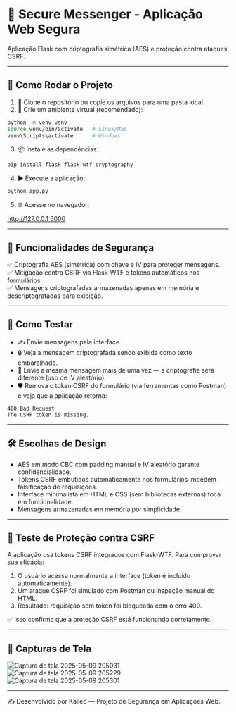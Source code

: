 # 💬 Secure Messenger - Aplicação Web Segura

Aplicação Flask com criptografia simétrica (AES) e proteção contra ataques CSRF.

---

## 🚀 Como Rodar o Projeto

1. 📁 Clone o repositório ou copie os arquivos para uma pasta local.
2. 🐍 Crie um ambiente virtual (recomendado):

```bash
python -m venv venv
source venv/bin/activate   # Linux/Mac
venv\Scripts\activate      # Windows
```

3. 📦 Instale as dependências:

```bash
pip install flask flask-wtf cryptography
```

4. ▶️ Execute a aplicação:

```bash
python app.py
```

5. 🌐 Acesse no navegador:

http://127.0.0.1:5000

---

## 🔐 Funcionalidades de Segurança

✅ Criptografia AES (simétrica) com chave e IV para proteger mensagens.  
✅ Mitigação contra CSRF via Flask-WTF e tokens automáticos nos formulários.  
✅ Mensagens criptografadas armazenadas apenas em memória e descriptografadas para exibição.

---

## 🧪 Como Testar

- ✍️ Envie mensagens pela interface.
- 🔒 Veja a mensagem criptografada sendo exibida como texto embaralhado.
- 🔁 Envie a mesma mensagem mais de uma vez — a criptografia será diferente (uso de IV aleatório).
- 🛡️ Remova o token CSRF do formulário (via ferramentas como Postman) e veja que a aplicação retorna:

```http
400 Bad Request  
The CSRF token is missing.
```

---

## 🛠️ Escolhas de Design

- AES em modo CBC com padding manual e IV aleatório garante confidencialidade.
- Tokens CSRF embutidos automaticamente nos formulários impedem falsificação de requisições.
- Interface minimalista em HTML e CSS (sem bibliotecas externas) foca em funcionalidade.
- Mensagens armazenadas em memória por simplicidade.

---

## 🧪 Teste de Proteção contra CSRF

A aplicação usa tokens CSRF integrados com Flask-WTF. Para comprovar sua eficácia:

1. O usuário acessa normalmente a interface (token é incluído automaticamente).
2. Um ataque CSRF foi simulado com Postman ou inspeção manual do HTML.
3. Resultado: requisição sem token foi bloqueada com o erro 400.

✅ Isso confirma que a proteção CSRF está funcionando corretamente.

---

## 📸 Capturas de Tela

![Captura de tela 2025-05-09 205031](https://github.com/user-attachments/assets/16091cdb-88d1-4efa-9ade-2852cfeb85c0)
![Captura de tela 2025-05-09 205229](https://github.com/user-attachments/assets/ef315777-ae7e-4717-b188-45a3df2198f1)
![Captura de tela 2025-05-09 205301](https://github.com/user-attachments/assets/b21ae38e-4e2c-4401-ba42-59c8cb0fe097)


---

✍️ Desenvolvido por Kalled — Projeto de Segurança em Aplicações Web.

